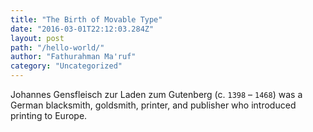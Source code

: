```yaml
---
title: "The Birth of Movable Type"
date: "2016-03-01T22:12:03.284Z"
layout: post
path: "/hello-world/"
author: "Fathurahman Ma'ruf"
category: "Uncategorized"
---
```


Johannes Gensfleisch zur Laden zum Gutenberg (c. `1398` – `1468`) was a German blacksmith, goldsmith, printer, and publisher who introduced printing to Europe.

<!--more-->

